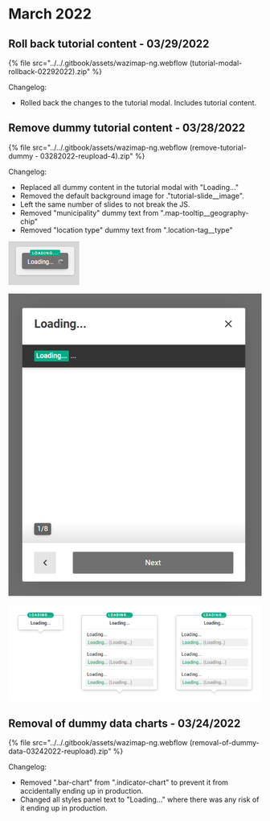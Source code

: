 # March 2022

## Roll back tutorial content - 03/29/2022

{% file src="../../.gitbook/assets/wazimap-ng.webflow (tutorial-modal-rollback-02292022).zip" %}

Changelog:

* Rolled back the changes to the tutorial modal. Includes tutorial content.

## Remove dummy tutorial content - 03/28/2022

{% file src="../../.gitbook/assets/wazimap-ng.webflow (remove-tutorial-dummy - 03282022-reupload-4).zip" %}

Changelog:

* Replaced all dummy content in the tutorial modal with "Loading..."
* Removed the default background image for ."tutorial-slide\_\_image".
* Left the same number of slides to not break the JS.
* Removed "municipality" dummy text from ".map-tooltip\_\_geography-chip"
* Removed "location type" dummy text from ".location-tag\_\_type"

![](<../../.gitbook/assets/image (63).png>)

![](<../../.gitbook/assets/image (61).png>)

![](<../../.gitbook/assets/image (62).png>)

## Removal of dummy data charts - 03/24/2022

{% file src="../../.gitbook/assets/wazimap-ng.webflow (removal-of-dummy-data-03242022-reupload).zip" %}

Changelog:

* Removed ".bar-chart" from ".indicator-chart" to prevent it from accidentally ending up in production.
* Changed all styles panel text to "Loading..." where there was any risk of it ending up in production.
